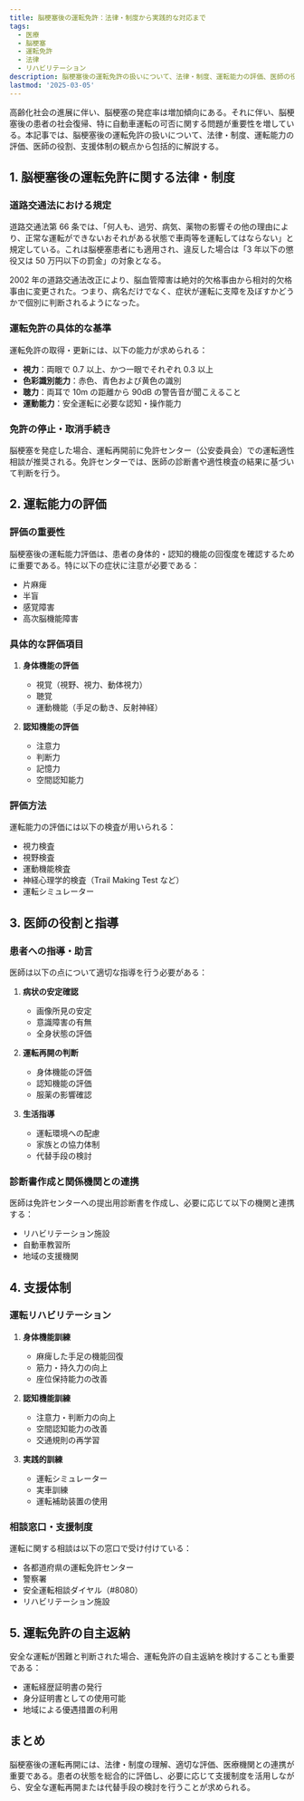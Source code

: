 ```yaml
---
title: 脳梗塞後の運転免許：法律・制度から実践的な対応まで
tags:
  - 医療
  - 脳梗塞
  - 運転免許
  - 法律
  - リハビリテーション
description: 脳梗塞後の運転免許の扱いについて、法律・制度、運転能力の評価、医師の役割、支援体制など、実践的な情報を包括的に解説する。
lastmod: '2025-03-05'
---
```


高齢化社会の進展に伴い、脳梗塞の発症率は増加傾向にある。それに伴い、脳梗塞後の患者の社会復帰、特に自動車運転の可否に関する問題が重要性を増している。本記事では、脳梗塞後の運転免許の扱いについて、法律・制度、運転能力の評価、医師の役割、支援体制の観点から包括的に解説する。

## 1. 脳梗塞後の運転免許に関する法律・制度

### 道路交通法における規定

道路交通法第 66 条では、「何人も、過労、病気、薬物の影響その他の理由により、正常な運転ができないおそれがある状態で車両等を運転してはならない」と規定している。これは脳梗塞患者にも適用され、違反した場合は「3 年以下の懲役又は 50 万円以下の罰金」の対象となる。

2002 年の道路交通法改正により、脳血管障害は絶対的欠格事由から相対的欠格事由に変更された。つまり、病名だけでなく、症状が運転に支障を及ぼすかどうかで個別に判断されるようになった。

### 運転免許の具体的な基準

運転免許の取得・更新には、以下の能力が求められる：

- **視力**：両眼で 0.7 以上、かつ一眼でそれぞれ 0.3 以上
- **色彩識別能力**：赤色、青色および黄色の識別
- **聴力**：両耳で 10m の距離から 90dB の警告音が聞こえること
- **運動能力**：安全運転に必要な認知・操作能力

### 免許の停止・取消手続き

脳梗塞を発症した場合、運転再開前に免許センター（公安委員会）での運転適性相談が推奨される。免許センターでは、医師の診断書や適性検査の結果に基づいて判断を行う。

## 2. 運転能力の評価

### 評価の重要性

脳梗塞後の運転能力評価は、患者の身体的・認知的機能の回復度を確認するために重要である。特に以下の症状に注意が必要である：

- 片麻痺
- 半盲
- 感覚障害
- 高次脳機能障害

### 具体的な評価項目

1. **身体機能の評価**

   - 視覚（視野、視力、動体視力）
   - 聴覚
   - 運動機能（手足の動き、反射神経）

2. **認知機能の評価**
   - 注意力
   - 判断力
   - 記憶力
   - 空間認知能力

### 評価方法

運転能力の評価には以下の検査が用いられる：

- 視力検査
- 視野検査
- 運動機能検査
- 神経心理学的検査（Trail Making Test など）
- 運転シミュレーター

## 3. 医師の役割と指導

### 患者への指導・助言

医師は以下の点について適切な指導を行う必要がある：

1. **病状の安定確認**

   - 画像所見の安定
   - 意識障害の有無
   - 全身状態の評価

2. **運転再開の判断**

   - 身体機能の評価
   - 認知機能の評価
   - 服薬の影響確認

3. **生活指導**
   - 運転環境への配慮
   - 家族との協力体制
   - 代替手段の検討

### 診断書作成と関係機関との連携

医師は免許センターへの提出用診断書を作成し、必要に応じて以下の機関と連携する：

- リハビリテーション施設
- 自動車教習所
- 地域の支援機関

## 4. 支援体制

### 運転リハビリテーション

1. **身体機能訓練**

   - 麻痺した手足の機能回復
   - 筋力・持久力の向上
   - 座位保持能力の改善

2. **認知機能訓練**

   - 注意力・判断力の向上
   - 空間認知能力の改善
   - 交通規則の再学習

3. **実践的訓練**
   - 運転シミュレーター
   - 実車訓練
   - 運転補助装置の使用

### 相談窓口・支援制度

運転に関する相談は以下の窓口で受け付けている：

- 各都道府県の運転免許センター
- 警察署
- 安全運転相談ダイヤル（#8080）
- リハビリテーション施設

## 5. 運転免許の自主返納

安全な運転が困難と判断された場合、運転免許の自主返納を検討することも重要である：

- 運転経歴証明書の発行
- 身分証明書としての使用可能
- 地域による優遇措置の利用

## まとめ

脳梗塞後の運転再開には、法律・制度の理解、適切な評価、医療機関との連携が重要である。患者の状態を総合的に評価し、必要に応じて支援制度を活用しながら、安全な運転再開または代替手段の検討を行うことが求められる。
